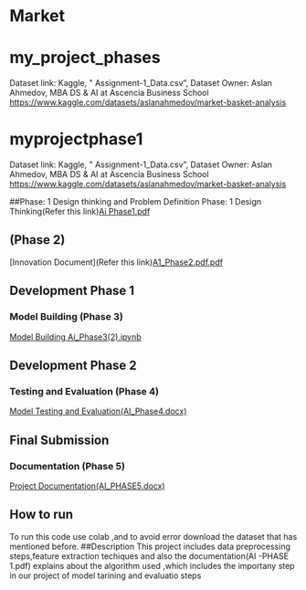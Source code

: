 # Market
# my_project_phases
Dataset link: Kaggle, " Assignment-1_Data.csv”, Dataset Owner: Aslan Ahmedov, MBA DS & AI at Ascencia Business School https://www.kaggle.com/datasets/aslanahmedov/market-basket-analysis 

# myprojectphase1
Dataset link: Kaggle, " Assignment-1_Data.csv”,  Dataset Owner: Aslan Ahmedov, MBA DS & AI at Ascencia Business School https://www.kaggle.com/datasets/aslanahmedov/market-basket-analysis

##Phase: 1 Design thinking and Problem Definition
Phase: 1 Design Thinking(Refer this link)[Ai Phase1.pdf](https://github.com/Karishmaarul/Market/blob/main/MYPROJn.txt%20(2).pdf)

##  (Phase 2)
[Innovation Document](Refer this link)[A1_Phase2.pdf.pdf](https://github.com/Karishmaarul/Market/blob/main/A1_Phase2.pdf.docx)

## Development Phase 1 
### Model Building (Phase 3)
[Model Building Ai_Phase3(2).ipynb](https://github.com/Karishmaarul/Market/blob/main/AI_Phase3%20(2).ipynb)

## Development Phase 2
### Testing and Evaluation (Phase 4)
[Model Testing and Evaluation(AI_Phase4.docx)](https://github.com/Karishmaarul/Market/blob/main/AI_Phase4.docx)


## Final Submission 
### Documentation (Phase 5)
[Project Documentation(AI_PHASE5.docx)](https://github.com/Karishmaarul/Market/blob/main/AI_PHASE5.docx)

  ## How to run
  To run this code use colab ,and to avoid error download the dataset that has mentioned before.
  ##Description
  This project includes data preprocessing steps,feature extraction techiques and also the documentation(AI -PHASE 1.pdf) explains about the algorithm used ,which includes the importany step in our project of model tarining and evaluatio steps
